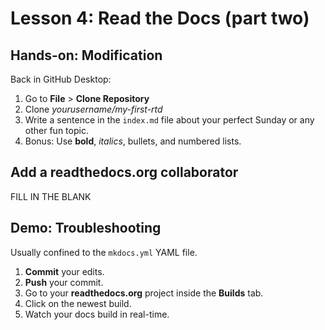 # Lesson 4: Read the Docs (part two)

## Hands-on: Modification

Back in GitHub Desktop:

1. Go to **File** > **Clone Repository**
1. Clone *yourusername/my-first-rtd*
1. Write a sentence in the `index.md` file about your perfect Sunday or any other fun topic.
1. Bonus: Use **bold**, *italics*, bullets, and numbered lists.

## Add a readthedocs.org collaborator

FILL IN THE BLANK

## Demo: Troubleshooting

Usually confined to the `mkdocs.yml` YAML file.

1. **Commit** your edits.
1. **Push** your commit.
1. Go to your **readthedocs.org** project inside the **Builds** tab.
1. Click on the newest build.
1. Watch your docs build in real-time.
